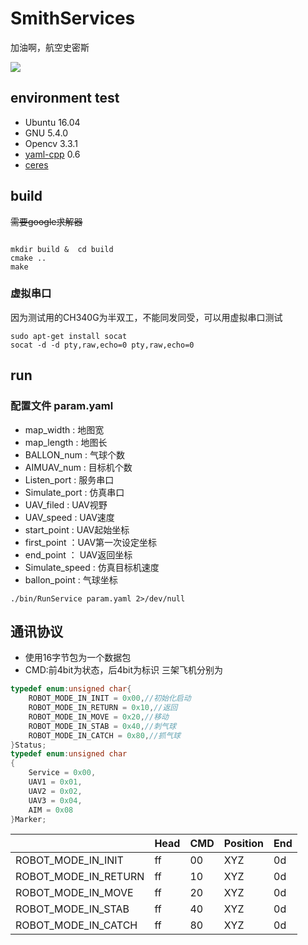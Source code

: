 # SmithServices
加油啊，航空史密斯

<img src="doc/demo.gif">

## environment test
- Ubuntu 16.04
- GNU 5.4.0
- Opencv 3.3.1
- [yaml-cpp](https://github.com/jbeder/yaml-cpp) 0.6
- [ceres](http://ceres-solver.org/installation.html)

## build
~~需要google求解器~~
```shell

```
```shell
mkdir build &  cd build
cmake ..
make
```

### 虚拟串口
因为测试用的CH340G为半双工，不能同发同受，可以用虚拟串口测试
```shell
sudo apt-get install socat
socat -d -d pty,raw,echo=0 pty,raw,echo=0

```

## run
### 配置文件 param.yaml
- map_width : 地图宽
- map_length : 地图长
- BALLON_num : 气球个数 
- AIMUAV_num : 目标机个数
- Listen_port : 服务串口
- Simulate_port : 仿真串口
- UAV_filed : UAV视野
- UAV_speed : UAV速度
- start_point : UAV起始坐标
- first_point ：UAV第一次设定坐标
- end_point ： UAV返回坐标
- Simulate_speed : 仿真目标机速度
- ballon_point : 气球坐标

```shell
./bin/RunService param.yaml 2>/dev/null
```
## 通讯协议
- 使用16字节包为一个数据包
- CMD:前4bit为状态，后4bit为标识 三架飞机分别为 

```c
typedef enum:unsigned char{
	ROBOT_MODE_IN_INIT = 0x00,//初始化启动
	ROBOT_MODE_IN_RETURN = 0x10,//返回
	ROBOT_MODE_IN_MOVE = 0x20,//移动
	ROBOT_MODE_IN_STAB = 0x40,//刺气球
	ROBOT_MODE_IN_CATCH = 0x80,//抓气球	
}Status;
typedef enum:unsigned char
{
	Service = 0x00,
	UAV1 = 0x01,
	UAV2 = 0x02,
	UAV3 = 0x04,
	AIM = 0x08
}Marker;
```
| |Head|CMD|Position|End|
| --- | --- | --- | --- | --- |
|ROBOT_MODE_IN_INIT | ff |00|XYZ| 0d |
|ROBOT_MODE_IN_RETURN | ff |10|XYZ| 0d |
|ROBOT_MODE_IN_MOVE | ff |20|XYZ| 0d |
|ROBOT_MODE_IN_STAB | ff |40|XYZ| 0d |
|ROBOT_MODE_IN_CATCH | ff |80|XYZ| 0d |

